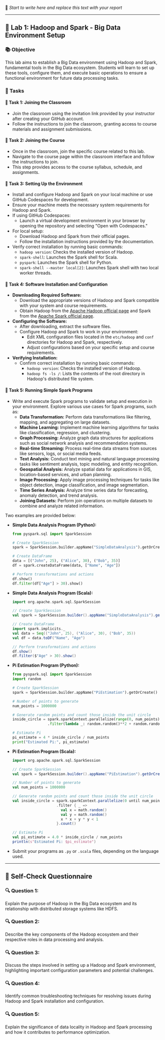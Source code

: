 📝 *Start to write here and replace this text with your report*

---

## 🎯 Lab 1: Hadoop and Spark - Big Data Environment Setup

### 📚 Objective
This lab aims to establish a Big Data environment using Hadoop and Spark, fundamental tools in the Big Data ecosystem. Students will learn to set up these tools, configure them, and execute basic operations to ensure a functional environment for future data processing tasks.

### 📝 Tasks

#### 📌 Task 1: Joining the Classroom
- Join the classroom using the invitation link provided by your instructor after creating your GitHub account.
- Follow the instructions to join the classroom, granting access to course materials and assignment submissions.

#### 📌 Task 2: Joining the Course
- Once in the classroom, join the specific course related to this lab.
- Navigate to the course page within the classroom interface and follow the instructions to join.
- This step provides access to the course syllabus, schedule, and assignments.

#### 📌 Task 3: Setting Up the Environment
- Install and configure Hadoop and Spark on your local machine or use GitHub Codespaces for development.
- Ensure your machine meets the necessary system requirements for Hadoop and Spark.
- If using GitHub Codespaces:
  - Launch a virtual development environment in your browser by opening the repository and selecting "Open with Codespaces."
- For local setup:
  - Download Hadoop and Spark from their official pages.
  - Follow the installation instructions provided by the documentation.
- Verify correct installation by running basic commands:
  - `hadoop version`: Checks the installed version of Hadoop.
  - `spark-shell`: Launches the Spark shell for Scala.
  - `pyspark`: Launches the Spark shell for Python.
  - `spark-shell --master local[2]`: Launches Spark shell with two local worker threads.

#### 📌 Task 4: Software Installation and Configuration
- **Downloading Required Software:**
  - Download the appropriate versions of Hadoop and Spark compatible with your system and course requirements.
  - Obtain Hadoop from the [Apache Hadoop official page](https://hadoop.apache.org/releases.html) and Spark from the [Apache Spark official page](https://spark.apache.org/downloads.html).
- **Configuring the Software:**
  - After downloading, extract the software files.
  - Configure Hadoop and Spark to work in your environment:
    - Edit XML configuration files located in the `etc/hadoop` and `conf` directories for Hadoop and Spark, respectively.
    - Adjust configurations based on your specific setup and course requirements.
- **Verifying Installation:**
  - Confirm correct installation by running basic commands:
    - `hadoop version`: Checks the installed version of Hadoop.
    - `hadoop fs -ls /`: Lists the contents of the root directory in Hadoop's distributed file system.

#### 📌 Task 5: Running Simple Spark Programs
- Write and execute Spark programs to validate setup and execution in your environment. Explore various use cases for Spark programs, such as:
  - **Data Transformation:** Perform data transformations like filtering, mapping, and aggregating on large datasets.
  - **Machine Learning:** Implement machine learning algorithms for tasks like classification, regression, and clustering.
  - **Graph Processing:** Analyze graph data structures for applications such as social network analysis and recommendation systems.
  - **Real-time Streaming:** Process real-time data streams from sources like sensors, logs, or social media feeds.
  - **Text Analysis:** Conduct text mining and natural language processing tasks like sentiment analysis, topic modeling, and entity recognition.
  - **Geospatial Analysis:** Analyze spatial data for applications in GIS, location-based services, and urban planning.
  - **Image Processing:** Apply image processing techniques for tasks like object detection, image classification, and image segmentation.
  - **Time Series Analysis:** Analyze time series data for forecasting, anomaly detection, and trend analysis.
  - **Joining Datasets:** Perform join operations on multiple datasets to combine and analyze related information.

Two examples are provided below:

  - **Simple Data Analysis Program (Python):**
    ```python
    from pyspark.sql import SparkSession
    
    # Create SparkSession
    spark = SparkSession.builder.appName("SimpleDataAnalysis").getOrCreate()
    
    # Create DataFrame
    data = [("John", 25), ("Alice", 30), ("Bob", 35)]
    df = spark.createDataFrame(data, ["Name", "Age"])
    
    # Perform transformations and actions
    df.show()
    df.filter(df["Age"] > 30).show()
    ```

  - **Simple Data Analysis Program (Scala):**
    ```scala
    import org.apache.spark.sql.SparkSession
    
    // Create SparkSession
    val spark = SparkSession.builder().appName("SimpleDataAnalysis").getOrCreate()
    
    // Create DataFrame
    import spark.implicits._
    val data = Seq(("John", 25), ("Alice", 30), ("Bob", 35))
    val df = data.toDF("Name", "Age")
    
    // Perform transformations and actions
    df.show()
    df.filter($"Age" > 30).show()
    ```

  - **Pi Estimation Program (Python):**
    ```python
    from pyspark.sql import SparkSession
    import random
    
    # Create SparkSession
    spark = SparkSession.builder.appName("PiEstimation").getOrCreate()
    
    # Number of points to generate
    num_points = 1000000
    
    # Generate random points and count those inside the unit circle
    inside_circle = spark.sparkContext.parallelize(range(0, num_points)) \
                    .filter(lambda _: random.random()**2 + random.random()**2 < 1).count()
    
    # Estimate Pi
    pi_estimate = 4 * inside_circle / num_points
    print("Estimated Pi:", pi_estimate)
    ```

  - **Pi Estimation Program (Scala):**
    ```scala
    import org.apache.spark.sql.SparkSession
    
    // Create SparkSession
    val spark = SparkSession.builder().appName("PiEstimation").getOrCreate()
    
    // Number of points to generate
    val num_points = 1000000
    
    // Generate random points and count those inside the unit circle
    val inside_circle = spark.sparkContext.parallelize(0 until num_points)
                        .filter { _ =>
                          val x = math.random()
                          val y = math.random()
                          x * x + y * y < 1
                        }.count()
    
    // Estimate Pi
    val pi_estimate = 4.0 * inside_circle / num_points
    println(s"Estimated Pi: $pi_estimate")
    ```

- Submit your programs as `.py` or `.scala` files, depending on the language used.

---

## 🧠 Self-Check Questionnaire

### 🔍 Question 1:
Explain the purpose of Hadoop in the Big Data ecosystem and its relationship with distributed storage systems like HDFS.

### 🔍 Question 2:
Describe the key components of the Hadoop ecosystem and their respective roles in data processing and analysis.

### 🔍 Question 3:
Discuss the steps involved in setting up a Hadoop and Spark environment, highlighting important configuration parameters and potential challenges.

### 🔍 Question 4:
Identify common troubleshooting techniques for resolving issues during Hadoop and Spark installation and configuration.

### 🔍 Question 5:
Explain the significance of data locality in Hadoop and Spark processing and how it contributes to performance optimization.

